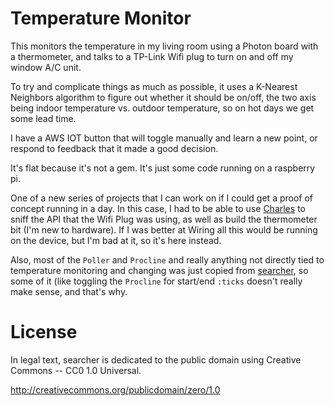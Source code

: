 Temperature Monitor
===================

This monitors the temperature in my living room using a Photon board with a
thermometer, and talks to a TP-Link Wifi plug to turn on and off my window
A/C unit.

To try and complicate things as much as possible, it uses a K-Nearest Neighbors
algorithm to figure out whether it should be on/off, the two axis being indoor
temperature vs. outdoor temperature, so on hot days we get some lead time.

I have a AWS IOT button that will toggle manually and learn a new point, or
respond to feedback that it made a good decision.

It's flat because it's not a gem. It's just some code running on a raspberry pi.

One of a new series of projects that I can work on if I could get a proof of concept
running in a day. In this case, I had to be able to use [Charles](https://www.charlesproxy.com/)
to sniff the API that the Wifi Plug was using, as well as build the thermometer
bit (I'm new to hardware). If I was better at Wiring all this would be running on
the device, but I'm bad at it, so it's here instead.

Also, most of the `Poller` and `Procline` and really anything not directly tied to temperature
monitoring and changing was just copied from [searcher](https://github.com/jakewilkins/searcher),
so some of it (like toggling the `Procline` for start/end `:ticks` doesn't really make sense, and
that's why.

License
=======

In legal text, searcher is dedicated to the public domain using Creative Commons -- CC0 1.0 Universal.

http://creativecommons.org/publicdomain/zero/1.0

